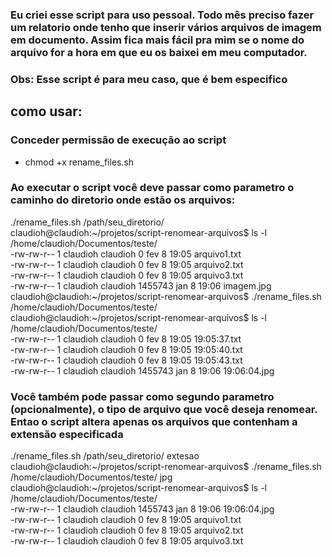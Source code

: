 ### Eu criei esse script para uso pessoal. Todo mês preciso fazer um relatorio onde tenho que inserir vários arquivos de imagem em documento. Assim fica mais fácil pra mim se o nome do arquivo for a hora em que eu os baixei em meu computador.
### Obs: Esse script é para meu caso, que é bem especifico

## como usar:
### Conceder permissão de execução ao script
- chmod +x rename_files.sh

### Ao executar o script você deve passar como parametro o caminho do diretorio onde estão os arquivos:
./rename_files.sh /path/seu_diretorio/
<br>
claudioh@claudioh:~/projetos/script-renomear-arquivos$ ls -l /home/claudioh/Documentos/teste/
<br>
-rw-rw-r-- 1 claudioh claudioh       0 fev  8 19:05 arquivo1.txt
<br>
-rw-rw-r-- 1 claudioh claudioh       0 fev  8 19:05 arquivo2.txt
<br>
-rw-rw-r-- 1 claudioh claudioh       0 fev  8 19:05 arquivo3.txt
<br>
-rw-rw-r-- 1 claudioh claudioh 1455743 jan  8 19:06 imagem.jpg
<br>
claudioh@claudioh:~/projetos/script-renomear-arquivos$ ./rename_files.sh /home/claudioh/Documentos/teste/
<br>
claudioh@claudioh:~/projetos/script-renomear-arquivos$ ls -l /home/claudioh/Documentos/teste/
<br>
-rw-rw-r-- 1 claudioh claudioh       0 fev  8 19:05 19:05:37.txt
<br>
-rw-rw-r-- 1 claudioh claudioh       0 fev  8 19:05 19:05:40.txt
<br>
-rw-rw-r-- 1 claudioh claudioh       0 fev  8 19:05 19:05:43.txt
<br>
-rw-rw-r-- 1 claudioh claudioh 1455743 jan  8 19:06 19:06:04.jpg

### Você também pode passar como segundo parametro (opcionalmente), o tipo de arquivo que você deseja renomear. Entao o script altera apenas os arquivos que contenham a extensão especificada
./rename_files.sh /path/seu_diretorio/ extesao
<br>
claudioh@claudioh:~/projetos/script-renomear-arquivos$ ./rename_files.sh /home/claudioh/Documentos/teste/ jpg
<br>
claudioh@claudioh:~/projetos/script-renomear-arquivos$ ls -l /home/claudioh/Documentos/teste/
<br>
-rw-rw-r-- 1 claudioh claudioh 1455743 jan  8 19:06 19:06:04.jpg
<br>
-rw-rw-r-- 1 claudioh claudioh       0 fev  8 19:05 arquivo1.txt
<br>
-rw-rw-r-- 1 claudioh claudioh       0 fev  8 19:05 arquivo2.txt
<br>
-rw-rw-r-- 1 claudioh claudioh       0 fev  8 19:05 arquivo3.txt
